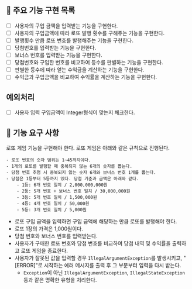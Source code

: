 ## 🚀 주요 기능 구현 목록
- [ ] 사용자의 구입 금액을 입력받는 기능을 구현한다.
- [ ] 사용자의 구입금액에 따라 로또 발행 횟수를 구해주는 기능을 구현한다.
- [ ] 발행횟수 만큼 로또 번호를 발행해주는 기능을 구현한다.
- [ ] 당첨번호를 입력받는 기능을 구현한다.
- [ ] 보너스 번호를 입력받는 기능을 구현한다.
- [ ] 당첨번호와 구입한 번호를 비교하여 등수를 판별하는 기능을 구현한다.
- [ ] 판별한 등수에 따라 얻는 수익금을 계산하는 기능을 구현한다.
- [ ] 수익금과 구입금액을 비교하여 수익률을 계산하는 기능을 구현한다.

## 예외처리
- [ ] 사용자 입력 구입금액이 Integer형식이 맞는지 체크한다.




## 🚀 기능 요구 사항

로또 게임 기능을 구현해야 한다. 로또 게임은 아래와 같은 규칙으로 진행된다.

```
- 로또 번호의 숫자 범위는 1~45까지이다.
- 1개의 로또를 발행할 때 중복되지 않는 6개의 숫자를 뽑는다.
- 당첨 번호 추첨 시 중복되지 않는 숫자 6개와 보너스 번호 1개를 뽑는다.
- 당첨은 1등부터 5등까지 있다. 당첨 기준과 금액은 아래와 같다.
    - 1등: 6개 번호 일치 / 2,000,000,000원
    - 2등: 5개 번호 + 보너스 번호 일치 / 30,000,000원
    - 3등: 5개 번호 일치 / 1,500,000원
    - 4등: 4개 번호 일치 / 50,000원
    - 5등: 3개 번호 일치 / 5,000원
```

- 로또 구입 금액을 입력하면 구입 금액에 해당하는 만큼 로또를 발행해야 한다.
- 로또 1장의 가격은 1,000원이다.
- 당첨 번호와 보너스 번호를 입력받는다.
- 사용자가 구매한 로또 번호와 당첨 번호를 비교하여 당첨 내역 및 수익률을 출력하고 로또 게임을 종료한다.
- 사용자가 잘못된 값을 입력할 경우 `IllegalArgumentException`를 발생시키고, "[ERROR]"로 시작하는 에러 메시지를 출력 후 그 부분부터 입력을 다시 받는다.
    - `Exception`이 아닌 `IllegalArgumentException`, `IllegalStateException` 등과 같은 명확한 유형을 처리한다.
